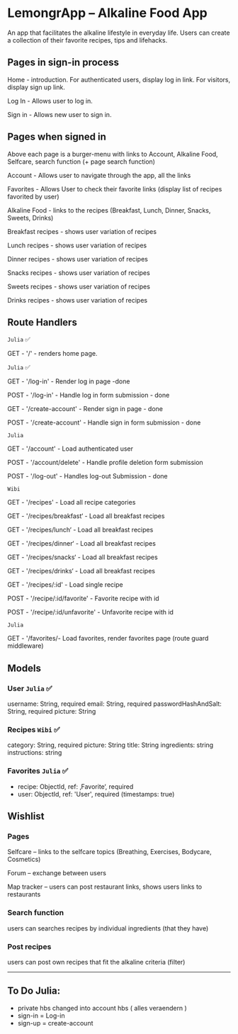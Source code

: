 # LemongrApp – Alkaline Food App

An app that facilitates the alkaline lifestyle in everyday life. Users can create a collection of their favorite recipes, tips and lifehacks.

## Pages in sign-in process

Home - introduction. For authenticated users, display log in link. For visitors, display sign up link.

Log In - Allows user to log in.

Sign in - Allows new user to sign in.

## Pages when signed in

Above each page is a burger-menu with links to Account, Alkaline Food, Selfcare, search function (+ page search function)

Account - Allows user to navigate through the app, all the links

Favorites - Allows User to check their favorite links (display list of recipes favorited by user)

Alkaline Food - links to the recipes (Breakfast, Lunch, Dinner, Snacks, Sweets,
Drinks)

Breakfast recipes - shows user variation of recipes

Lunch recipes - shows user variation of recipes

Dinner recipes - shows user variation of recipes

Snacks recipes - shows user variation of recipes

Sweets recipes - shows user variation of recipes

Drinks recipes - shows user variation of recipes

## Route Handlers

`Julia` ✅

GET - '/' - renders home page.

`Julia` ✅

GET - '/log-in' - Render log in page -done

POST - '/log-in' - Handle log in form submission - done

GET - '/create-account' - Render sign in page - done

POST - '/create-account' - Handle sign in form submission - done

`Julia`

GET - '/account' - Load authenticated user

POST - '/account/delete' - Handle profile deletion form submission

POST - '/log-out' - Handles log-out Submission - done

`Wibi`

GET - '/recipes' - Load all recipe categories

GET - '/recipes/breakfast‘ - Load all breakfast recipes

GET - '/recipes/lunch‘ - Load all breakfast recipes

GET - '/recipes/dinner‘ - Load all breakfast recipes

GET - '/recipes/snacks‘ - Load all breakfast recipes

GET - '/recipes/drinks‘ - Load all breakfast recipes

GET - '/recipes/:id' - Load single recipe

POST - '/recipe/:id/favorite' - Favorite recipe with id

POST - '/recipe/:id/unfavorite' - Unfavorite recipe with id

`Julia`

GET - '/favorites/- Load favorites, render favorites page (route guard middleware)

## Models

### User `Julia` ✅

username: String, required
email: String, required
passwordHashAndSalt: String, required
picture: String

### Recipes `Wibi` ✅

category: String, required
picture: String
title: String
ingredients: string
instructions: string

### Favorites `Julia` ✅

- recipe: ObjectId, ref: ‚Favorite‘, required
- user: ObjectId, ref: 'User', required
  (timestamps: true)

## Wishlist

### Pages

Selfcare – links to the selfcare topics (Breathing, Exercises, Bodycare, Cosmetics)

Forum – exchange between users

Map tracker – users can post restaurant links, shows users links to restaurants

### Search function

users can searches recipes by individual ingredients (that they have)

### Post recipes

users can post own recipes that fit the alkaline criteria (filter)

---

## To Do Julia:

- private hbs changed into account hbs ( alles veraendern )
- sign-in = Log-in
- sign-up = create-account
